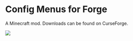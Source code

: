 # Config Menus for Forge

A Minecraft mod. Downloads can be found on CurseForge.

![](https://i.imgur.com/s9IcuV5.png)
